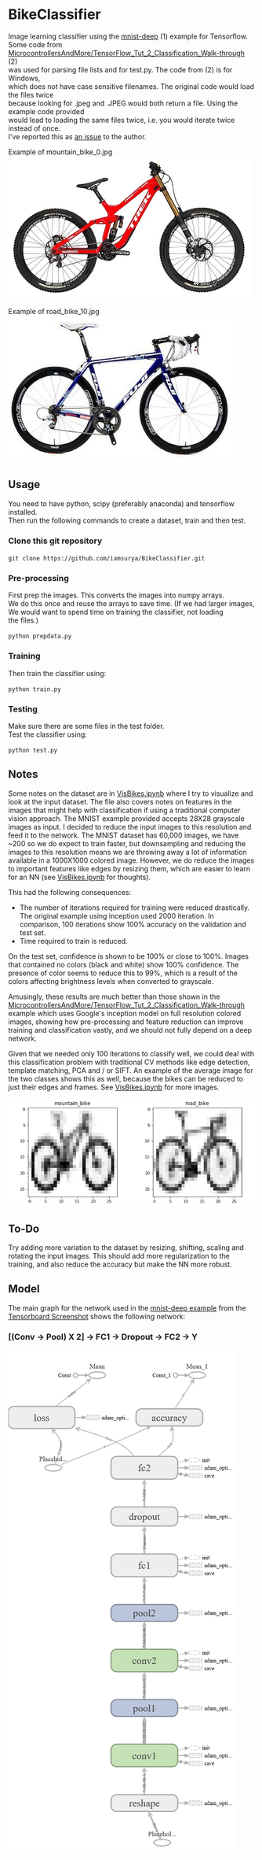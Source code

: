 # BikeClassifier
Image learning classifier using the [mnist-deep](https://github.com/tensorflow/tensorflow/blob/master/tensorflow/examples/tutorials/mnist/mnist_deep.py) (1) example for Tensorflow.  
Some code from [MicrocontrollersAndMore/TensorFlow_Tut_2_Classification_Walk-through
](https://github.com/MicrocontrollersAndMore/TensorFlow_Tut_2_Classification_Walk-through) (2)  
was used for parsing file lists and for test.py.
The code from (2) is for Windows,  
which does not have case sensitive filenames. The 
original code would load the files twice  
because looking for .jpeg and .JPEG would 
both return a file. Using the example code provided  
would lead to loading the same files twice, i.e. you would iterate twice instead of once.  
I've reported this as [an issue](https://github.com/MicrocontrollersAndMore/TensorFlow_Tut_2_Classification_Walk-through/issues/2) to the author.

Example of mountain_bike_0.jpg  
![](https://github.com/iamsurya/BikeClassifier/raw/master/example_mountain_bike_0.jpg)

Example of road_bike_10.jpg  
![](https://github.com/iamsurya/BikeClassifier/raw/master/example_road_bike_10.jpg)

## Usage
You need to have python, scipy (preferably anaconda) and tensorflow installed.  
Then run the following commands to create a dataset, train and then test.

### Clone this git repository

`git clone https://github.com/iamsurya/BikeClassifier.git`

### Pre-processing
First prep the images. This converts the images into numpy arrays.  
We do this once and reuse the arrays to save time. (If we had larger images,  
We would want to spend time on training the classifier, not loading  
the files.)  

`python prepdata.py`  

### Training
Then train the classifier using:  

`python train.py`  

### Testing
Make sure there are some files in the test folder.  
Test the classifier using:  

`python test.py`

## Notes
Some notes on the dataset are in [VisBikes.ipynb](https://github.com/iamsurya/BikeClassifier/blob/master/VisBikes.ipynb) where I try to visualize and look at the input dataset.
The file also covers notes on features in the images that might help with classification if using a traditional computer vision approach.
The MNIST example provided accepts 28X28 grayscale images as input. I decided to reduce the input images to this resolution and feed it to the network. The MNIST dataset has 60,000 images, we have ~200 so we do expect to train faster, but downsampling and reducing the images to this resolution means we are throwing away a lot of information available in a 1000X1000 colored image. However, we do reduce the images to important features like edges by resizing them, which are easier to learn for an NN (see [VisBikes.ipynb](https://github.com/iamsurya/BikeClassifier/blob/master/VisBikes.ipynb) for thoughts).

This had the following consequences:
* The number of iterations required for training were reduced drastically. The original example using inception used 2000 iteration. In comparison, 100 iterations show 100% accuracy on the validation and test set.
* Time required to train is reduced.  

On the test set, confidence is shown to be 100% or close to 100%. Images that contained no colors (black and white) show 100% confidence. The presence of color seems to reduce this to 99%, which is a result of the colors affecting brightness levels when converted to grayscale.  

Amusingly, these results are much better than those shown in the [MicrocontrollersAndMore/TensorFlow_Tut_2_Classification_Walk-through
](https://github.com/MicrocontrollersAndMore/TensorFlow_Tut_2_Classification_Walk-through) example which uses Google's inception model on full resolution colored images, showing how pre-processing and feature reduction can improve training and classification vastly, and we should not fully depend on a deep network.  

Given that we needed only 100 iterations to classify well, we could deal with this classification problem with traditional CV methods like edge detection, template matching, PCA and / or SIFT. An example of the average image for the two classes shows this as well, because the bikes can be reduced to just their edges and frames. See [VisBikes.ipynb](https://github.com/iamsurya/BikeClassifier/blob/master/VisBikes.ipynb) for more images.  

![](https://github.com/iamsurya/BikeClassifier/raw/master/averageimg.png)

## To-Do
Try adding more variation to the dataset by resizing, shifting, scaling and rotating the input images. This should add more regularization to the training, and also reduce the accuracy but make the NN more robust.

## Model

The main graph for the network used in the [mnist-deep example](https://github.com/tensorflow/tensorflow/blob/master/tensorflow/examples/tutorials/mnist/mnist_deep.py) from the [Tensorboard Screenshot](https://github.com/iamsurya/BikeClassifier/raw/master/TensorboardScreenshot.PNG) shows the following network:  
### \[(Conv -> Pool) X 2\] -> FC1 -> Dropout -> FC2 -> Y
![MainGraph](https://github.com/iamsurya/BikeClassifier/raw/master/main-graph.png)